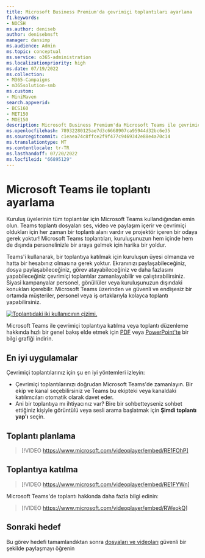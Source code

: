 ```yaml
---
title: Microsoft Business Premium'da çevrimiçi toplantıları ayarlama
f1.keywords:
- NOCSH
ms.author: deniseb
author: denisebmsft
manager: dansimp
ms.audience: Admin
ms.topic: conceptual
ms.service: o365-administration
ms.localizationpriority: high
ms.date: 07/19/2022
ms.collection:
- M365-Campaigns
- m365solution-smb
ms.custom:
- MiniMaven
search.appverid:
- BCS160
- MET150
- MOE150
description: Microsoft Business Premium'da Microsoft Teams ile çevrimiçi toplantılar ayarlayın.
ms.openlocfilehash: 78932280125ae7d3c6668907ca95944d32bc6e35
ms.sourcegitcommit: c1eaea74c8ffce2f9f477c9469342e88e4a70c14
ms.translationtype: MT
ms.contentlocale: tr-TR
ms.lasthandoff: 07/20/2022
ms.locfileid: "66895129"
---
```

# <a name="set-up-meetings-with-microsoft-teams"></a>Microsoft Teams ile toplantı ayarlama

Kuruluş üyelerinin tüm toplantılar için Microsoft Teams kullandığından emin olun. Teams toplantı dosyaları ses, video ve paylaşım içerir ve çevrimiçi oldukları için her zaman bir toplantı alanı vardır ve projektör içeren bir odaya gerek yoktur! Microsoft Teams toplantıları, kuruluşunuzun hem içinde hem de dışında personelinizle bir araya gelmek için harika bir yoldur.

Teams'i kullanarak, bir toplantıya katılmak için kuruluşun üyesi olmanıza ve hatta bir hesabınız olmasına gerek yoktur. Ekranınızı paylaşabileceğiniz, dosya paylaşabileceğiniz, görev atayabileceğiniz ve daha fazlasını yapabileceğiniz çevrimiçi toplantılar zamanlayabilir ve çalıştırabilirsiniz. Siyasi kampanyalar personel, gönüllüler veya kuruluşunuzun dışındaki konukları içerebilir. Microsoft Teams üzerinden ve güvenli ve endişesiz bir ortamda müşteriler, personel veya iş ortaklarıyla kolayca toplantı yapabilirsiniz.

[![Toplantıdaki iki kullanıcının çizimi.](../media/HostOnlineMeeting-thumb-358x201.png)](https://go.microsoft.com/fwlink/?linkid=2078712)

Microsoft Teams ile çevrimiçi toplantıya katılma veya toplantı düzenleme hakkında hızlı bir genel bakış elde etmek için [PDF](https://go.microsoft.com/fwlink/?linkid=2078712) veya [PowerPoint'te](https://go.microsoft.com/fwlink/?linkid=2079515) bir bilgi grafiği indirin.

## <a name="best-practices"></a>En iyi uygulamalar

Çevrimiçi toplantılarınız için şu en iyi yöntemleri izleyin:

- Çevrimiçi toplantılarınızı doğrudan Microsoft Teams'de zamanlayın. Bir ekip ve kanal seçebilirsiniz ve Teams bu ekipteki veya kanaldaki katılımcıları otomatik olarak davet eder.
- Ani bir toplantıya mı ihtiyacınız var? Bire bir sohbetteyseniz sohbet ettiğiniz kişiyle görüntülü veya sesli arama başlatmak için **Şimdi toplantı yap'ı** seçin.

## <a name="schedule-a-meeting"></a>Toplantı planlama

> [!VIDEO https://www.microsoft.com/videoplayer/embed/RE1FOhP]

## <a name="join-a-meeting"></a>Toplantıya katılma

> [!VIDEO https://www.microsoft.com/videoplayer/embed/RE1FYWn]

Microsoft Teams'de toplantı hakkında daha fazla bilgi edinin:

> [!VIDEO https://www.microsoft.com/videoplayer/embed/RWeokQ]

## <a name="next-objective"></a>Sonraki hedef

Bu görev hedefi tamamlandıktan sonra [dosyaları ve videoları](share-files-and-videos.md) güvenli bir şekilde paylaşmayı öğrenin
